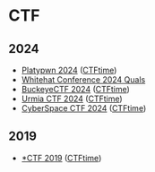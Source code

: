 # CTF

## 2024

- [Platypwn 2024](./Platypwn/2024) ([CTFtime](https://ctftime.org/event/2407))
- [Whitehat Conference 2024 Quals](./Whitehat%20Conference/2024%20Quals)
- [BuckeyeCTF 2024](./BuckeyeCTF/2024) ([CTFtime](https://ctftime.org/event/2449))
- [Urmia CTF 2024](./Urmia%20CTF/2024) ([CTFtime](https://ctftime.org/event/2460))
- [CyberSpace CTF 2024](./CyberSpace%20CTF/2024) ([CTFtime](https://ctftime.org/event/2428))

## 2019

- [*CTF 2019](./starCTF/2019) ([CTFtime](https://ctftime.org/event/778))
